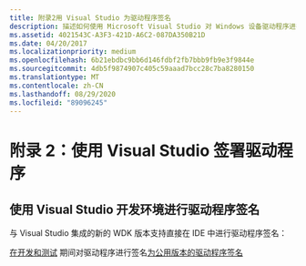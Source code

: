 ```yaml
---
title: 附录2用 Visual Studio 为驱动程序签名
description: 描述如何使用 Microsoft Visual Studio 对 Windows 设备驱动程序进行签名。
ms.assetid: 4021543C-A3F3-421D-A6C2-087DA350B21D
ms.date: 04/20/2017
ms.localizationpriority: medium
ms.openlocfilehash: 6b21ebdbc9bb6d146fdbf2fb7bbb9fb9e3f9844e
ms.sourcegitcommit: 4db5f9874907c405c59aaad7bcc28c7ba8280150
ms.translationtype: MT
ms.contentlocale: zh-CN
ms.lasthandoff: 08/29/2020
ms.locfileid: "89096245"
---
```

# <a name="appendix-2-signing-drivers-with-visual-studio"></a>附录 2：使用 Visual Studio 签署驱动程序


## <a name="driver-signing-using-visual-studio-development-environment"></a>使用 Visual Studio 开发环境进行驱动程序签名


与 Visual Studio 集成的新的 WDK 版本支持直接在 IDE 中进行驱动程序签名：

[在开发和测试](/windows-hardware/drivers) 
 期间对驱动程序进行签名[为公用版本的驱动程序签名](/windows-hardware/drivers)
 

